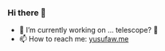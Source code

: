 ### Hi there 👋
- 🔭 I’m currently working on ... telescope? 🤔
- 📫 How to reach me: [yusufaw.me](yusufaw.me)
<!--
**yusufaw/yusufaw** is a ✨ _special_ ✨ repository because its `README.md` (this file) appears on your GitHub profile.

Here are some ideas to get you started:

- 🔭 I’m currently working on ...
- 🌱 I’m currently learning ...
- 👯 I’m looking to collaborate on ...
- 🤔 I’m looking for help with ...
- 💬 Ask me about ...
- 📫 How to reach me: ...
- 😄 Pronouns: ...
- ⚡ Fun fact: ...
-->
